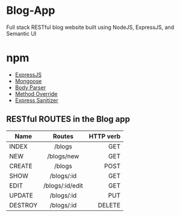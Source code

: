 # Blog-App

Full stack RESTful blog website built using NodeJS, ExpressJS, and Semantic UI

# npm 
- [ExpressJS](https://www.npmjs.com/package/express)
- [Mongoose](https://www.npmjs.com/package/mongoose)
- [Body Parser](https://www.npmjs.com/package/body-parser)
- [Method Override](https://www.npmjs.com/package/method-override)
- [Express Sanitizer](https://www.npmjs.com/package/express-sanitizer)

## RESTful ROUTES in the Blog app

| Name          | Routes        | HTTP verb  |
| ------------- |:-------------:| ----------:|
| INDEX            | /blogs | GET     |
| NEW       | /blogs/new      |   GET      |
| CREATE | /blogs      |    POST      |
|SHOW|/blogs/:id|GET|
|EDIT|/blogs/:id/edit|GET|
|UPDATE|/blogs/:id|PUT|
|DESTROY|/blogs/:id|DELETE|




